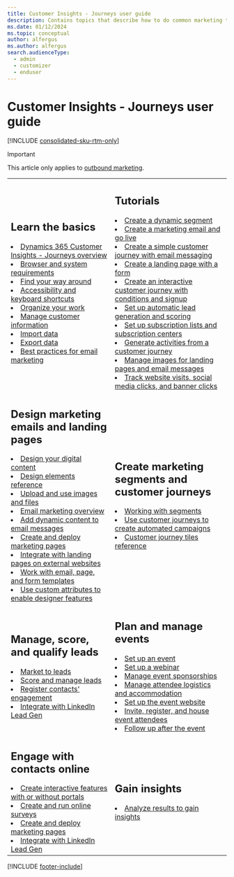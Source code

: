 ```yaml
---
title: Customer Insights - Journeys user guide
description: Contains topics that describe how to do common marketing tasks in Dynamics 365 Customer Insights - Journeys.
ms.date: 01/12/2024
ms.topic: conceptual
author: alfergus
ms.author: alfergus
search.audienceType: 
  - admin
  - customizer
  - enduser
---
```


# Customer Insights - Journeys user guide

[!INCLUDE [consolidated-sku-rtm-only](./includes/consolidated-sku-rtm-only.md)]

> [!IMPORTANT]
> This article only applies to [outbound marketing](/dynamics365/marketing/user-guide).

<table>

<tr><td>

<h2>Learn the basics</h2>
<li><a href="real-time-marketing-overview.md" data-raw-source="[Dynamics 365 Customer Insights - Journeys overview](real-time-marketing-overview.md)">Dynamics 365 Customer Insights - Journeys overview</a></li>
<li><a href="browser-requirements.md" data-raw-source="[Browser and system requirements](browser-requirements.md)">Browser and system requirements</a></li>
<li><a href="navigation.md" data-raw-source="[Find your way around](navigation.md)">Find your way around</a></li>
<li><a href="designer-shortcuts.md" data-raw-source="[Accessibility and keyboard shortcuts](designer-shortcuts.md)">Accessibility and keyboard shortcuts</a></li>
<li><a href="organize-daily-work.md" data-raw-source="[Organize your work](organize-daily-work.md)">Organize your work</a></li>
<li><a href="manage-customer-information.md" data-raw-source="[Manage customer information](manage-customer-information.md)">Manage customer information</a></li>
<li><a href="import-data.md" data-raw-source="[Import data](import-data.md)">Import data</a></li>
<li><a href="export-data-Word-Excel.md" data-raw-source="[Export data](export-data-Word-Excel.md)">Export data</a></li>
<li><a href="get-ready-email-marketing.md" data-raw-source="[Best practices for email marketing](get-ready-email-marketing.md)">Best practices for email marketing</a></li>

</td><td>

<h2>Tutorials</h2>
<li><a href="create-segment.md" data-raw-source="[Create a dynamic segment](create-segment.md)">Create a dynamic segment</a></li>
<li><a href="create-marketing-email.md" data-raw-source="[Create a marketing email and go live](create-marketing-email.md)">Create a marketing email and go live</a></li>
<li><a href="create-simple-customer-journey.md" data-raw-source="[Create a simple customer journey with email messaging](create-simple-customer-journey.md)">Create a simple customer journey with email messaging</a></li>
<li><a href="create-landing-page.md" data-raw-source="[Create a landing page with a form](create-landing-page.md)">Create a landing page with a form</a></li>
<li><a href="create-interactive-customer-journey.md" data-raw-source="[Create an interactive customer journey with conditions and signup](create-interactive-customer-journey.md)">Create an interactive customer journey with conditions and signup</a></li>
<li><a href="set-up-lead-scoring.md" data-raw-source="[Set up automatic lead generation and scoring](set-up-lead-scoring.md)">Set up automatic lead generation and scoring</a></li>
<li><a href="set-up-subscription-center.md" data-raw-source="[Set up subscription lists and subscription centers](set-up-subscription-center.md)">Set up subscription lists and subscription centers</a></li>
<li><a href="generate-activities-from-customer-journey.md" data-raw-source="[Generate activities from a customer journey](generate-activities-from-customer-journey.md)">Generate activities from a customer journey</a></li>
<li><a href="manage-images.md" data-raw-source="[Manage images for landing pages and email messages](manage-images.md)">Manage images for landing pages and email messages</a></li>
<li><a href="track-online-behavior.md" data-raw-source="[Track website visits, social media clicks, and banner clicks](track-online-behavior.md)">Track website visits, social media clicks, and banner clicks</a></li>

</td></tr>
<tr><td>

<h2>Design marketing emails and landing pages</h2>
<li><a href="real-time-marketing-email.md" data-raw-source="[Design your digital content](real-time-marketing-email.md)">Design your digital content</a></li>
<li><a href="content-blocks.md" data-raw-source="[Design elements reference](content-blocks.md)">Design elements reference</a></li>
<li><a href="upload-images-files.md" data-raw-source="[Upload and use images and files](upload-images-files.md)">Upload and use images and files</a></li>
<li><a href="prepare-marketing-emails.md" data-raw-source="[Email marketing overview](prepare-marketing-emails.md)">Email marketing overview</a></li>
<li><a href="dynamic-email-content.md" data-raw-source="[Add dynamic content to email messages](dynamic-email-content.md)">Add dynamic content to email messages</a></li>
<li><a href="create-deploy-marketing-pages.md" data-raw-source="[Create and deploy marketing pages](create-deploy-marketing-pages.md)">Create and deploy marketing pages</a></li>
<li><a href="embed-forms.md" data-raw-source="[Integrate with landing pages on external websites](embed-forms.md)">Integrate with landing pages on external websites</a></li><li><a href="email-templates.md" data-raw-source="[Work with email, page, and form templates](email-templates.md)">Work with email, page, and form templates</a></li>
<li><a href="custom-template-attributes.md" data-raw-source="[Use custom attributes to enable designer features](custom-template-attributes.md)">Use custom attributes to enable designer features</a></li>

</td><td>

<h2>Create marketing segments and customer journeys</h2>
<li><a href="segmentation-lists-subscriptions.md" data-raw-source="[Working with segments](segmentation-lists-subscriptions.md)">Working with segments</a></li>
<li><a href="customer-journeys-create-automated-campaigns.md" data-raw-source="[Use customer journeys to create automated campaigns](customer-journeys-create-automated-campaigns.md)">Use customer journeys to create automated campaigns</a></li>
<li><a href="customer-journey-tiles-reference.md" data-raw-source="[Customer journey tiles reference](customer-journey-tiles-reference.md)">Customer journey tiles reference</a></li>

</td></tr>
<tr><td>

<h2>Manage, score, and qualify leads</h2>
<li><a href="market-to-leads.md" data-raw-source="[Market to leads](market-to-leads.md)">Market to leads</a></li>
<li><a href="score-manage-leads.md" data-raw-source="[Score and manage leads](score-manage-leads.md)">Score and manage leads</a></li>
<li><a href="register-engagement.md" data-raw-source="[Register link clicks and website visits](register-engagement.md)">Register contacts&#39; engagement</a></li>
<li><a href="LinkedIn-Lead-Gen-integration.md" data-raw-source="[Integrate with LinkedIn Lead Gen](LinkedIn-Lead-Gen-integration.md)">Integrate with LinkedIn Lead Gen</a></li>

</td><td>

<h2>Plan and manage events</h2>
<li><a href="set-up-event.md" data-raw-source="[Set up an event](set-up-event.md)">Set up an event</a></li>
<li><a href="set-up-webinar.md" data-raw-source="[Set up a webinar](set-up-webinar.md)">Set up a webinar</a></li>
<li><a href="manage-event-sponsorships.md" data-raw-source="[Manage event sponsorships](manage-event-sponsorships.md)">Manage event sponsorships</a></li>
<li><a href="manage-event-logistic.md" data-raw-source="[Manage attendee logistics and accommodation](manage-event-logistic.md)">Manage attendee logistics and accommodation</a></li>
<li><a href="set-up-event-portal.md" data-raw-source="[Set up the event website](set-up-event-portal.md)">Set up the event website</a></li>
<li><a href="invite-register-house-event-attendees.md" data-raw-source="[Invite, register, and house event attendees](invite-register-house-event-attendees.md)">Invite, register, and house event attendees</a></li>
<li><a href="followup-after-event.md" data-raw-source="[Follow up after the event](followup-after-event.md)">Follow up after the event</a></li>

</td></tr>
<tr><td>

<h2>Engage with contacts online</h2>
<li><a href="portals.md" data-raw-source="[Create interactive features with or without portals](portals.md)">Create interactive features with or without portals</a></li>
<li><a href="customer-voice.md" data-raw-source="[Create and run online surveys](customer-voice.md)">Create and run online surveys</a></li>
<li><a href="create-deploy-marketing-pages.md" data-raw-source="[Create and deploy marketing pages](create-deploy-marketing-pages.md)">Create and deploy marketing pages</a></li>
<li><a href="LinkedIn-Lead-Gen-integration.md" data-raw-source="[Integrate with LinkedIn Lead Gen](LinkedIn-Lead-Gen-integration.md)">Integrate with LinkedIn Lead Gen</a></li>

</td><td>

<h2>Gain insights</h2>
<li><a href="insights.md" data-raw-source="[Analyze results to gain insights](insights.md)">Analyze results to gain insights</a></li>

</td></tr>
</table>

[!INCLUDE [footer-include](./includes/footer-banner.md)]
